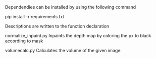Dependendies can be installed by using the following command

pip install -r requirements.txt

Descriptions are written to the function declaration

normalize_inpaint.py 
    Inpaints the depth map by coloring the px to black according to mask

volumecalc.py
    Calculates the volume of the given image
